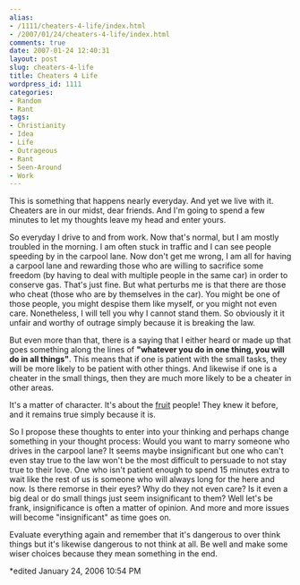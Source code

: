 ```yaml
---
alias:
- /1111/cheaters-4-life/index.html
- /2007/01/24/cheaters-4-life/index.html
comments: true
date: 2007-01-24 12:40:31
layout: post
slug: cheaters-4-life
title: Cheaters 4 Life
wordpress_id: 1111
categories:
- Random
- Rant
tags:
- Christianity
- Idea
- Life
- Outrageous
- Rant
- Seen-Around
- Work
---
```


This is something that happens nearly everyday.  And yet we live with it.  Cheaters are in our midst, dear friends.  And I'm going to spend a few minutes to let my thoughts leave my head and enter yours.

So everyday I drive to and from work.  Now that's normal, but I am mostly troubled in the morning.  I am often stuck in traffic and I can see people speeding by in the carpool lane.  Now don't get me wrong, I am all for having a carpool lane and rewarding those who are willing to sacrifice some freedom (by having to deal with multiple people in the same car) in order to conserve gas.  That's just fine.  But what perturbs me is that there are those who cheat (those who are by themselves in the car).  You might be one of those people, you might despise them like myself, or you might not even care.  Nonetheless, I will tell you why I cannot stand them.  So obviously it it unfair and worthy of outrage simply because it is breaking the law.  

But even more than that, there is a saying that I either heard or made up that goes something along the lines of **"whatever you do in one thing, you will do in all things"**.  This means that if one is patient with the small tasks, they will be more likely to be patient with other things.  And likewise if one is a cheater in the small things, then they are much more likely to be a cheater in other areas.

It's a matter of character.  It's about the [fruit](http://www.biblegateway.com/passage/?search=Matthew%207:18;&version=49;) people!  They knew it before, and it remains true simply because it is.

So I propose these thoughts to enter into your thinking and perhaps change something in your thought process:
Would you want to marry someone who drives in the carpool lane?  It seems maybe insignificant but one who can't even stay true to the law won't be the most difficult to persuade to not stay true to their love.  One who isn't patient enough to spend 15 minutes extra to wait like the rest of us is someone who will always long for the here and now.  Is there remorse in their eyes?  Why do they not even care?  Is it even a big deal or do small things just seem insignificant to them?  Well let's be frank, insignificance is often a matter of opinion.  And more and more issues will become "insignificant" as time goes on.  

Evaluate everything again and remember that it's dangerous to over think things but it's likewise dangerous to not think at all.  Be well and make some wiser choices because they mean something in the end.

*edited January 24, 2006 10:54 PM
